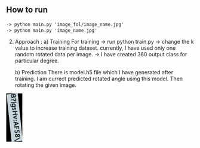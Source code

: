 ## How to run
	-> python main.py 'image_fol/image_name.jpg' 
	-> python main.py 'image_name.jpg' 


2) Approach :
	a) Training 
	For training 
		-> run python train.py
		-> change the k value to increase training dataset.
		   currently, I have used only one random rotated data per image.
		-> I have created 360 output class for particular degree. 

	b) Prediction 
	There is model.h5 file which I have generated after training. I am currect predicted rotated angle using this model.
	Then rotating the given image.
	
	
![Skewed Image](https://github.com/krshubh/SkewedImage/blob/master/word_rotation_dataset/test/000005100.png?raw=true)


